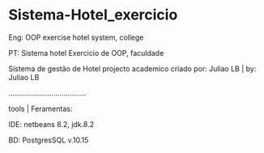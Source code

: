 # Sistema-Hotel_exercicio

Eng: OOP exercise hotel system, college

PT: Sistema hotel Exercicio de OOP,  faculdade 

Sistema de gestão de Hotel
projecto academico
criado por: Juliao LB | by: Juliao LB


......................................

tools | Feramentas:

IDE: netbeans 8.2, jdk.8.2

BD: PostgresSQL v.10.15


